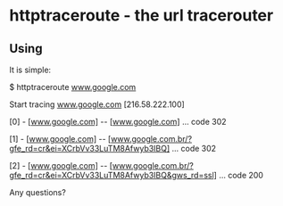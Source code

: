 # httptraceroute - the url tracerouter

## Using

It is simple:

$ httptraceroute www.google.com

Start tracing www.google.com [216.58.222.100]

[0] - [www.google.com] -- [www.google.com] ... code 302

[1] - [www.google.com] -- [www.google.com.br/?gfe_rd=cr&ei=XCrbVv33LuTM8Afwyb3IBQ] ... code 302

[2] - [www.google.com] -- [www.google.com.br/?gfe_rd=cr&ei=XCrbVv33LuTM8Afwyb3IBQ&gws_rd=ssl] ... code 200


Any questions?
